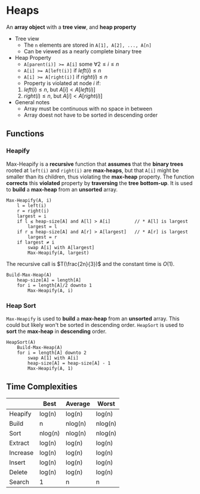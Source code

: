 # Heaps

An **array object** with a **tree view**, and **heap property**

- Tree view
  - The `n` elements are stored in `A[1], A[2], ..., A[n]`
  - Can be viewed as a nearly complete binary tree
- Heap Property
  - `A[parent(i)] >= A[i]` some $∀ 2 \le i \le n$
  - `A[i] >= A[left(i)]` if $left(i) \le n$
  - `A[i] >= A[right(i)]` if $right(i) \le n$
  - Property is violated at node $i$ if:
  1. $left(i) \le n$, but $A[i] < A[left(i)]$
  2. $right(i) \le n$, but $A[i] < A[right(i)]$
- General notes
  - Array must be continuous with no space in between
  - Array doest not have to be sorted in descending order

## Functions

### Heapify

Max-Heapify is a **recursive** function that **assumes** that the **binary trees** rooted at `left(i)` and `right(i)` are **max-heaps**, but that `A[i]` might be smaller than its children, thus violating the **max-heap** property.
The function **corrects** this **violated** property by **traversing** the **tree** **bottom-up**.
It is used to **build** a **max-heap** from an **unsorted** array.

```text
Max-Heapify(A, i)
    l = left(i)
    r = right(i)
    largest = i
    if l ≤ heap-size[A] and A[l] > A[i]         // * A[l] is largest
        largest = l
    if r ≤ heap-size[A] and A[r] > A[largest]   // * A[r] is largest
        largest = r
    if largest ≠ i
        swap A[i] with A[largest]
        Max-Heapify(A, largest)
```

The recursive call is $T(\frac{2n}{3})$ and the constant time is $O(1)$.

```text
Build-Max-Heap(A)
    heap-size[A] = length[A]
    for i = length[A]/2 downto 1
        Max-Heapify(A, i)
```

### Heap Sort

`Max-Heapify` is used to **build** a **max-heap** from an **unsorted** array.
This could but likely won't be sorted in descending order.
`HeapSort` is used to **sort** the **max-heap** in **descending** order.

```text
HeapSort(A)
    Build-Max-Heap(A)
    for i = length[A] downto 2
        swap A[1] with A[i]
        heap-size[A] = heap-size[A] - 1
        Max-Heapify(A, 1)
```

## Time Complexities

|          | Best    | Average | Worst   |
| -------- | ------- | ------- | ------- |
| Heapify  | log(n)  | log(n)  | log(n)  |
| Build    | n       | nlog(n) | nlog(n) |
| Sort     | nlog(n) | nlog(n) | nlog(n) |
| Extract  | log(n)  | log(n)  | log(n)  |
| Increase | log(n)  | log(n)  | log(n)  |
| Insert   | log(n)  | log(n)  | log(n)  |
| Delete   | log(n)  | log(n)  | log(n)  |
| Search   | 1       | n       | n       |
